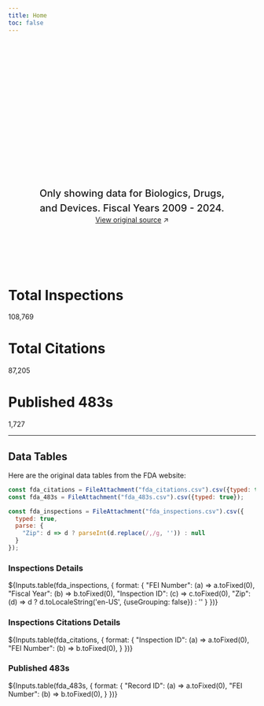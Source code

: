 ```yaml
---
title: Home
toc: false
---
```


<style>

.hero {
  display: flex;
  flex-direction: column;
  align-items: center;
  font-family: var(--sans-serif);
  margin: 4rem 0 8rem;
  text-wrap: balance;
  text-align: center;
}

.hero h1 {
  margin: 2rem 0;
  max-width: none;
  font-size: 14vw;
  font-weight: 900;
  line-height: 1;
  background: linear-gradient(30deg, var(--theme-foreground-focus), currentColor);
  -webkit-background-clip: text;
  -webkit-text-fill-color: transparent;
  background-clip: text;
}

.hero h2 {
  margin: 0;
  max-width: 34em;
  font-size: 20px;
  font-style: initial;
  font-weight: 500;
  line-height: 1.5;
  color: var(--theme-foreground-muted);
}

@media (min-width: 640px) {
  .hero h1 {
    font-size: 90px;
  }
}

</style>

<div class="hero">
  <h1>FDA Dashboards</h1>
  <h2>Only showing data for Biologics, Drugs, and Devices. Fiscal Years 2009 -  2024.</h2>
  <a href="https://datadashboard.fda.gov/ora/cd/inspections.htm">View original source<span style="display: inline-block; margin-left: 0.25rem;">↗︎</span></a>
</div>

<div class="grid grid-cols-3">
  <div class="card"><h1>Total Inspections</h1>108,769</div>
  <div class="card"><h1>Total Citations</h1>87,205</div>
  <div class="card"><h1>Published 483s</h1>1,727</div>
</div>

---

## Data Tables

Here are the original data tables from the FDA website:

<!-- Load and transform the data -->

```js
const fda_citations = FileAttachment("fda_citations.csv").csv({typed: true});
const fda_483s = FileAttachment("fda_483s.csv").csv({typed: true});
```

```js
const fda_inspections = FileAttachment("fda_inspections.csv").csv({
  typed: true,
  parse: {
    "Zip": d => d ? parseInt(d.replace(/,/g, '')) : null
  }
});
```

### Inspections Details
<div class="card">
  ${Inputs.table(fda_inspections, {
    format: {
      "FEI Number": (a) => a.toFixed(0),
      "Fiscal Year": (b) => b.toFixed(0),
      "Inspection ID": (c) => c.toFixed(0),
      "Zip": (d) => d ? d.toLocaleString('en-US', {useGrouping: false}) : ''
    }
  })}
</div>

### Inspections Citations Details
<div class="card">
  ${Inputs.table(fda_citations, {
    format: {
      "Inspection ID": (a) => a.toFixed(0),
      "FEI Number": (b) => b.toFixed(0),
    }
  })}
</div>

### Published 483s
<div class="card">
  ${Inputs.table(fda_483s, {
    format: {
      "Record ID": (a) => a.toFixed(0),
      "FEI Number": (b) => b.toFixed(0),
    }  
  })}
</div>